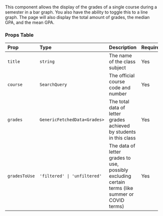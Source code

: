 This component allows the display of the grades of a single course during a semester in a bar graph. You also have the ability to toggle this to a line graph.
The page will also display the total amount of grades, the median GPA, and the mean GPA.

### Props Table
| Prop         | Type                        | Description                                                                                    | Required |
| :----------- | :---------------------------| :----------------------------------------------------------------------------------------------| -------- |
|`title`       |`string`                     |The name of the class subject                                                                   | Yes      |
|`course`      |`SearchQuery`                |The official course code and number                                                             | Yes      |
|`grades`      |`GenericFetchedData<Grades>` |The total data of letter grades achieved by students in this class                              | Yes      |
|`gradesToUse` |`'filtered' \| 'unfiltered'` |The data of letter grades to use, possibly excluding certain terms (like summer or COVID terms) | Yes      |
